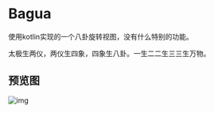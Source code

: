 # Bagua
使用kotlin实现的一个八卦旋转视图，没有什么特别的功能。

太极生两仪，两仪生四象，四象生八卦。一生二二生三三生万物。

## 预览图
![img](https://gitee.com/164587694/Bagua/blob/master/bagua.gif)